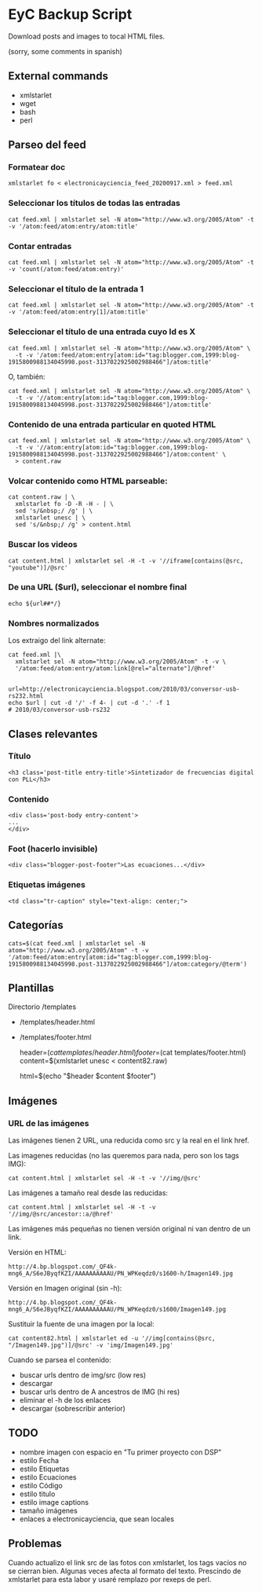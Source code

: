 EyC Backup Script
=================

Download posts and images to tocal HTML files.

(sorry, some comments in spanish)

External commands
-----------------

 - xmlstarlet
 - wget
 - bash
 - perl



Parseo del feed
---------------

### Formatear doc

    xmlstarlet fo < electronicayciencia_feed_20200917.xml > feed.xml

### Seleccionar los títulos de todas las entradas

    cat feed.xml | xmlstarlet sel -N atom="http://www.w3.org/2005/Atom" -t -v '/atom:feed/atom:entry/atom:title'

### Contar entradas

    cat feed.xml | xmlstarlet sel -N atom="http://www.w3.org/2005/Atom" -t -v 'count(/atom:feed/atom:entry)'

### Seleccionar el título de la entrada 1

    cat feed.xml | xmlstarlet sel -N atom="http://www.w3.org/2005/Atom" -t -v '/atom:feed/atom:entry[1]/atom:title'

### Seleccionar el título de una entrada cuyo Id es X

    cat feed.xml | xmlstarlet sel -N atom="http://www.w3.org/2005/Atom" \
      -t -v '/atom:feed/atom:entry[atom:id="tag:blogger.com,1999:blog-1915800988134045998.post-3137022925002988466"]/atom:title'

O, también:

    cat feed.xml | xmlstarlet sel -N atom="http://www.w3.org/2005/Atom" \
      -t -v '//atom:entry[atom:id="tag:blogger.com,1999:blog-1915800988134045998.post-3137022925002988466"]/atom:title'

### Contenido de una entrada particular en quoted HTML

    cat feed.xml | xmlstarlet sel -N atom="http://www.w3.org/2005/Atom" \
	  -t -v '//atom:entry[atom:id="tag:blogger.com,1999:blog-1915800988134045998.post-3137022925002988466"]/atom:content' \
	  > content.raw

### Volcar contenido como HTML parseable:

    cat content.raw | \
	  xmlstarlet fo -D -R -H - | \
	  sed 's/&nbsp;/ /g' | \
	  xmlstarlet unesc | \
	  sed 's/&nbsp;/ /g' > content.html


### Buscar los videos

	cat content.html | xmlstarlet sel -H -t -v '//iframe[contains(@src, "youtube")]/@src'

### De una URL ($url), seleccionar el nombre final

    echo ${url##*/}

### Nombres normalizados

Los extraigo del link alternate:

    cat feed.xml |\
      xmlstarlet sel -N atom="http://www.w3.org/2005/Atom" -t -v \
	  '/atom:feed/atom:entry/atom:link[@rel="alternate"]/@href'


    url=http://electronicayciencia.blogspot.com/2010/03/conversor-usb-rs232.html
    echo $url | cut -d '/' -f 4- | cut -d '.' -f 1
	# 2010/03/conversor-usb-rs232


Clases relevantes
-----------------

### Título

    <h3 class='post-title entry-title'>Sintetizador de frecuencias digital con PLL</h3>

### Contenido

    <div class='post-body entry-content'>
    ...
    </div>

### Foot (hacerlo invisible)

	<div class="blogger-post-footer">Las ecuaciones...</div>

### Etiquetas imágenes

    <td class="tr-caption" style="text-align: center;">


Categorías
----------

    cats=$(cat feed.xml | xmlstarlet sel -N atom="http://www.w3.org/2005/Atom" -t -v '/atom:feed/atom:entry[atom:id="tag:blogger.com,1999:blog-1915800988134045998.post-3137022925002988466"]/atom:category/@term')

Plantillas
----------

Directorio /templates
 - /templates/header.html
 - /templates/footer.html

    header=$(cat templates/header.html)
    footer=$(cat templates/footer.html)
    content=$(xmlstarlet unesc < content82.raw)

    html=$(echo "$header $content $footer")



Imágenes
--------

### URL de las imágenes

Las imágenes tienen 2 URL, una reducida como src y la real en el link href.

Las imagenes reducidas (no las queremos para nada, pero son los tags IMG):

	cat content.html | xmlstarlet sel -H -t -v '//img/@src'

Las imágenes a tamaño real desde las reducidas:

	cat content.html | xmlstarlet sel -H -t -v '//img/@src/ancestor::a/@href'

Las imágenes más pequeñas no tienen versión original ni van dentro de un link.

Versión en HTML:

    http://4.bp.blogspot.com/_QF4k-mng6_A/S6eJByqfKZI/AAAAAAAAAAU/PN_WPKeqdz0/s1600-h/Imagen149.jpg

Versión en Imagen original (sin -h):

    http://4.bp.blogspot.com/_QF4k-mng6_A/S6eJByqfKZI/AAAAAAAAAAU/PN_WPKeqdz0/s1600/Imagen149.jpg

Sustituir la fuente de una imagen por la local:

    cat content82.html | xmlstarlet ed -u '//img[contains(@src, "/Imagen149.jpg")]/@src' -v 'img/Imagen149.jpg'


Cuando se parsea el contenido:
 - buscar urls dentro de img/src (low res)
 - descargar
 - buscar urls dentro de A ancestros de IMG (hi res)
 - eliminar el -h de los enlaces
 - descargar (sobrescribir anterior)




TODO
----

 - nombre imagen con espacio en "Tu primer proyecto con DSP" 
 - estilo Fecha
 - estilo Etiquetas
 - estilo Ecuaciones
 - estilo Código
 - estilo titulo
 - estilo image captions
 - tamaño imágenes
 - enlaces a electronicayciencia, que sean locales

Problemas
---------

Cuando actualizo el link src de las fotos con xmlstarlet, los tags vacíos no se cierran bien. Algunas veces afecta al formato del texto. Prescindo de xmlstarlet para esta labor y usaré remplazo por rexeps de perl.


